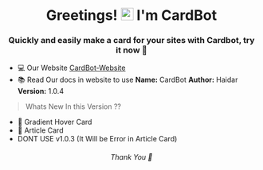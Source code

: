 <h1 align="center">Greetings! <img src="https://media.giphy.com/media/hvRJCLFzcasrR4ia7z/giphy.gif" width="25px"> I'm CardBot</h1>
<h3 align="center"> Quickly and easily make a card for your sites with Cardbot, try it now 💖</h3>

 - 💻 Our Website [CardBot-Website](https://cardbot.netlify.app/)
 - 📚 Read Our docs in website to use
**Name:** CardBot
**Author:** Haidar
**Version:** 1.0.4

> Whats New In this Version ??
+ 📸 Gradient Hover Card 
+  📰 Article Card
+ DONT USE v1.0.3 (It Will be Error in Article Card)



 <h6 align="center"> Thank You 🤞<h6>

